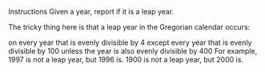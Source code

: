 Instructions
Given a year, report if it is a leap year.

The tricky thing here is that a leap year in the Gregorian calendar occurs:

on every year that is evenly divisible by 4
  except every year that is evenly divisible by 100
    unless the year is also evenly divisible by 400
For example, 1997 is not a leap year, but 1996 is. 1900 is not a leap year, but 2000 is.